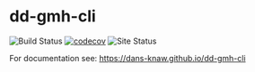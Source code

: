 dd-gmh-cli
===========
![Build Status](https://github.com/DANS-KNAW/dd-gmh-cli/actions/workflows/build.yml/badge.svg)
[![codecov](https://codecov.io/gh/DANS-KNAW/dd-gmh-cli/branch/master/graph/badge.svg)](https://codecov.io/gh/DANS-KNAW/dd-gmh-cli)
![Site Status](https://github.com/DANS-KNAW/dd-gmh-cli/actions/workflows/docs.yml/badge.svg)

For documentation see: https://dans-knaw.github.io/dd-gmh-cli
